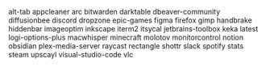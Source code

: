 alt-tab
appcleaner
arc
bitwarden
darktable
dbeaver-community
diffusionbee
discord
dropzone
epic-games
figma
firefox
gimp
handbrake
hiddenbar
imageoptim
inkscape
iterm2
itsycal
jetbrains-toolbox
keka
latest
logi-options-plus
macwhisper
minecraft
molotov
monitorcontrol
notion
obsidian
plex-media-server
raycast
rectangle
shottr
slack
spotify
stats
steam
upscayl
visual-studio-code
vlc
